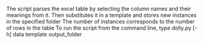 The script parses the excel table by selecting the column names and their meanings from it.
Then substitutes it in a template and stores new instances in the specified folder
The number of instances corresponds to the number of rows in the table
To run the script from the command line, type 
dolly.py [-h] data template output_folder